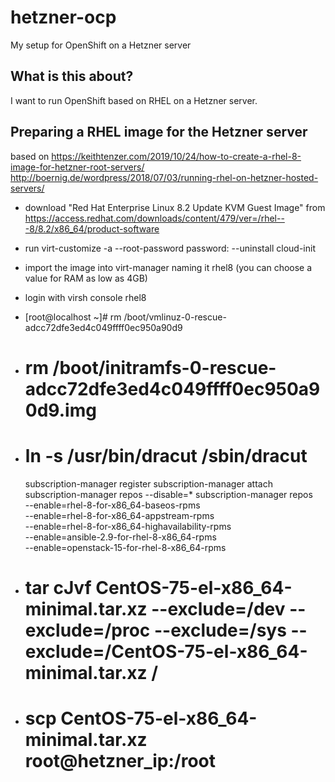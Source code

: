 # hetzner-ocp
My setup for OpenShift on a Hetzner server

## What is this about?
I want to run OpenShift based on RHEL on a Hetzner server.

## Preparing a RHEL image for the Hetzner server
based on
https://keithtenzer.com/2019/10/24/how-to-create-a-rhel-8-image-for-hetzner-root-servers/
http://boernig.de/wordpress/2018/07/03/running-rhel-on-hetzner-hosted-servers/

* download "Red Hat Enterprise Linux 8.2 Update KVM Guest Image" from https://access.redhat.com/downloads/content/479/ver=/rhel---8/8.2/x86_64/product-software
* run virt-customize -a <qcow2 image file name> --root-password password:<password> --uninstall cloud-init
* import the image into virt-manager naming it rhel8 (you can choose a value for RAM as low as 4GB)
* login with virsh console rhel8
* [root@localhost ~]# rm /boot/vmlinuz-0-rescue-adcc72dfe3ed4c049ffff0ec950a90d9
* # rm /boot/initramfs-0-rescue-adcc72dfe3ed4c049ffff0ec950a90d9.img
* # ln -s /usr/bin/dracut /sbin/dracut
  subscription-manager register
  subscription-manager attach
  subscription-manager repos --disable=*
  subscription-manager repos \
    --enable=rhel-8-for-x86_64-baseos-rpms \
    --enable=rhel-8-for-x86_64-appstream-rpms \
    --enable=rhel-8-for-x86_64-highavailability-rpms \
    --enable=ansible-2.9-for-rhel-8-x86_64-rpms \
    --enable=openstack-15-for-rhel-8-x86_64-rpms
    
* # tar cJvf CentOS-75-el-x86_64-minimal.tar.xz --exclude=/dev --exclude=/proc --exclude=/sys --exclude=/CentOS-75-el-x86_64-minimal.tar.xz /
* # scp CentOS-75-el-x86_64-minimal.tar.xz root@hetzner_ip:/root
